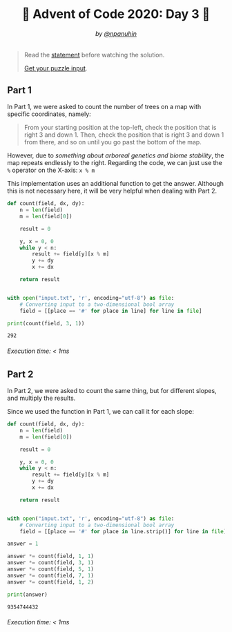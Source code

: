 <h1 align="center">🎄 Advent of Code 2020: Day 3 🎄</h1>
<h6 align="center">by <a href="https://github.com/npanuhin">@npanuhin</a></h6>

> Read the [statement](https://adventofcode.com/2020/day/3 "Visit adventofcode.com/2020/day/3") before watching the solution.
>
> [Get your puzzle input](https://adventofcode.com/2020/day/3/input "Open adventofcode.com/2020/day/3/input").


## Part 1

In Part 1, we were asked to count the number of trees on a map with specific coordinates, namely:

> From your starting position at the top-left, check the position that is right 3 and down 1. Then, check the position that is right 3 and down 1 from there, and so on until you go past the bottom of the map.

However, due to *something about arboreal genetics and biome stability*, the map repeats endlessly to the right. Regarding the code, we can just use the `%` operator on the X-axis: `x % m`

This implementation uses an additional function to get the answer. Although this is not necessary here, it will be very helpful when dealing with Part 2.

<!-- Execute code: "part1.py" -->
```python
def count(field, dx, dy):
    n = len(field)
    m = len(field[0])

    result = 0

    y, x = 0, 0
    while y < n:
        result += field[y][x % m]
        y += dy
        x += dx

    return result


with open("input.txt", 'r', encoding="utf-8") as file:
    # Converting input to a two-dimensional bool array
    field = [[place == '#' for place in line] for line in file]

print(count(field, 3, 1))
```
```
292
```
###### Execution time: < 1ms

## Part 2

In Part 2, we were asked to count the same thing, but for different slopes, and multiply the results.

Since we used the function in Part 1, we can call it for each slope:

<!-- Execute code: "part2.py" -->
```python
def count(field, dx, dy):
    n = len(field)
    m = len(field[0])

    result = 0

    y, x = 0, 0
    while y < n:
        result += field[y][x % m]
        y += dy
        x += dx

    return result


with open("input.txt", 'r', encoding="utf-8") as file:
    # Converting input to a two-dimensional bool array
    field = [[place == '#' for place in line.strip()] for line in file]

answer = 1

answer *= count(field, 1, 1)
answer *= count(field, 3, 1)
answer *= count(field, 5, 1)
answer *= count(field, 7, 1)
answer *= count(field, 1, 2)

print(answer)
```
```
9354744432
```
###### Execution time: < 1ms

